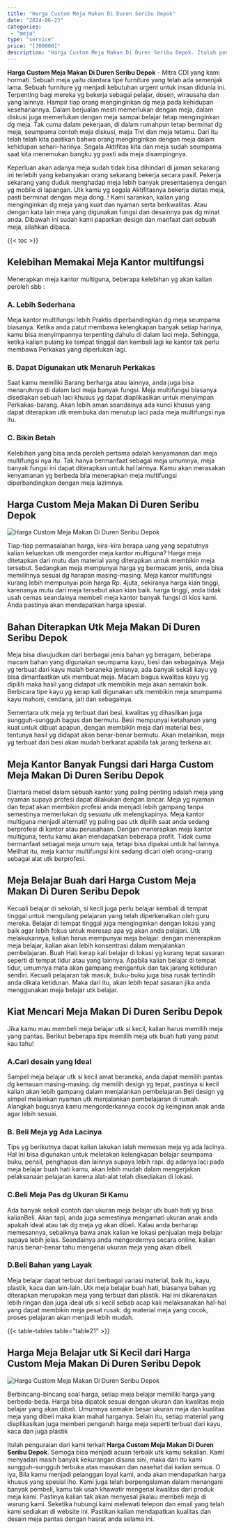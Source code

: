 ```yaml
---
title: "Harga Custom Meja Makan Di Duren Seribu Depok"
date: "2024-06-23"
categories:
 - "meja"
type: "service"
price: "[700000]"
description: "Harga Custom Meja Makan Di Duren Seribu Depok. Itulah penguraian dari kami terkait **Harga Custom Meja Makan Di Duren Seribu Depok**. Semoga bisa menjadi acu..."
---
```


**Harga Custom Meja Makan Di Duren Seribu Depok** - Mitra CDI yang kami hormati. Sebuah meja yaitu diantara tipe furniture yang telah ada semenjak lama. Sebuah furniture yg menjadi kebutuhan urgent untuk insan didunia ini. Terpenting bagi mereka yg bekerja sebagai pelajar, dosen, wirausaha dan yang lainnya. Hampir tiap orang menginginkan dg meja pada kehidupan kesehariannya. Dalam berjualan mesti memerlukan dengan meja, dalam diskusi juga memerlukan dengan meja sampai belajar tetap menginginkan dg meja. Tak cuma dalam pekerjaan, di dalam rumahpun tetap berminat dg meja, seumpama contoh meja diskusi, meja Tivi dan meja tetamu. Dari itu telah telah kita pastikan bahwa orang menginginkan dengan meja dalam kehidupan sehari-harinya. Segala Aktifitas kita dan meja sudah seumpama saat kita menemukan bangku yg pasti ada meja disampingnya.

Keperluan akan adanya meja sudah tidak bisa dihindari di jaman sekarang ini terlebih yang kebanyakan orang sekarang bekerja secara pasif. Pekerja sekarang yang duduk menghadap meja lebih banyak presentasenya dengan yg mobile di lapangan. Utk kamu yg segala Aktifitasnya bekerja diatas meja, pasti berminat dengan meja dong..! Kami sarankan, kalian yang menginginkan dg meja yang kuat dan nyaman serta berkwalitas. Atau dengan kata lain meja yang digunakan fungsi dan desainnya pas dg minat anda. Dibawah ini sudah kami paparkan design dan manfaat dari sebuah meja, silahkan dibaca.

{{< toc >}}

## Kelebihan Memakai Meja Kantor multifungsi

Menerapkan meja kantor multiguna, beberapa kelebihan yg akan kalian peroleh sbb :

### A. Lebih Sederhana

Meja kantor multifungsi lebih Praktis diperbandingkan dg meja seumpama biasanya. Ketika anda patut membawa kelengkapan banyak setiap harinya, kamu bisa menyimpannya terpenting dahulu di dalam laci meja. Sehingga, ketika kalian pulang ke tempat tinggal dan kembali lagi ke kantor tak perlu membawa Perkakas yang diperlukan lagi.

### B. Dapat Digunakan utk Menaruh Perkakas

Saat kamu memiliki Barang berharga atau lainnya, anda juga bisa menaruhnya di dalam laci meja banyak fungsi. Meja multifungsi biasanya disediakan sebuah laci khusus yg dapat diaplikasikan untuk menyimpan Perkakas-barang. Akan lebih aman seandainya ada kunci khusus yang dapat diterapkan utk membuka dan menutup laci pada meja multifungsi nya itu.

### C. Bikin Betah

Kelebihan yang bisa anda peroleh pertama adalah kenyamanan dari meja multifungsi nya itu. Tak hanya bermanfaat sebagai meja umumnya, meja banyak fungsi ini dapat diterapkan untuk hal lainnya. Kamu akan merasakan kenyamanan yg berbeda bila menerapkan meja multifungsi diperbandingkan dengan meja lazimnya.

## Harga Custom Meja Makan Di Duren Seribu Depok

![Harga Custom Meja Makan Di Duren Seribu Depok](/images/meja/meja-dewasa-012.jpg)

Tiap-tiap permasalahan harga, kira-kira berapa uang yang sepatutnya kalian keluarkan utk mengorder meja kantor multiguna? Harga meja ditetapkan dari mutu dan material yang diterapkan untuk membikin meja tersebut. Sedangkan meja mempunyai harga yg bermacam jenis, anda bisa memilihnya sesuai dg harapan masing-masing. Meja kantor multifungsi kurang lebih mempunyai poin harga Rp. 4juta, sekiranya harga kian tinggi, karenanya mutu dari meja tersebut akan kian baik. harga tinggi, anda tidak usah cemas seandainya membeli meja kantor banyak fungsi di kios kami. Anda pastinya akan mendapatkan harga spesial.

## Bahan Diterapkan Utk Meja Makan Di Duren Seribu Depok

Meja bisa diwujudkan dari berbagai jenis bahan yg beragam, beberapa macam bahan yang digunakan seumpama kayu, besi dan sebagainya. Meja yg terbuat dari kayu malah beraneka jenisnya, ada banyak sekali kayu yg bisa dimanfaatkan utk membuat meja. Macam bagus kwalitas kayu yg dipilih maka hasil yang didapat utk membikin meja akan semakin baik. Berbicara tipe kayu yg kerap kali digunakan utk membikin meja seumpama kayu mahoni, cendana, jati dan sebagainya.

Sementara utk meja yg terbuat dari besi, kwalitas yg dihasilkan juga sungguh-sungguh bagus dan bermutu. Besi mempunyai ketahanan yang kuat untuk dibuat apapun, dengan membikin meja dari material besi, tentunya hasil yg didapat akan benar-benar bermutu. Akan melainkan, meja yg terbuat dari besi akan mudah berkarat apabila tak jarang terkena air.

## Meja Kantor Banyak Fungsi dari Harga Custom Meja Makan Di Duren Seribu Depok

Diantara mebel dalam sebuah kantor yang paling penting adalah meja yang nyaman supaya profesi dapat dilakukan dengan lancar. Meja yg nyaman dan tepat akan membikin profesi anda menjadi lebih gampang tanpa semestinya memerlukan dg sesuatu utk melengkapinya. Meja kantor multiguna menjadi alternatif yg paling pas utk dipilih saat anda sedang berprofesi di kantor atau perusahaan. Dengan menerapkan meja kantor multiguna, tentu kamu akan mendapatkan beberapa profit. Tidak cuma bermanfaat sebagai meja umum saja, tetapi bisa dipakai untuk hal lainnya. Melihat itu, meja kantor multifungsi kini sedang dicari oleh orang-orang sebagai alat utk berprofesi.

## Meja Belajar Buah dari Harga Custom Meja Makan Di Duren Seribu Depok

Kecuali belajar di sekolah, si kecil juga perlu belajar kembali di tempat tinggal untuk mengulang pelajaran yang telah diperkenalkan oleh guru mereka. Belajar di tempat tinggal juga menginginkan dengan lokasi yang baik agar lebih fokus untuk meresap apa yg akan anda pelajari. Utk melakukannya, kalian harus mempunyai meja belajar. dengan menerapkan meja belajar, kalian akan lebih konsentrasi dalam menjalankan pembelajaran. Buah Hati kerap kali belajar di lokasi yg kurang tepat sasaran seperti di tempat tidur atau yang lainnya. Apabila kalian belajar di tempat tidur, umumnya mata akan gampang mengantuk dan tak jarang ketiduran sendiri. Kecuali pelajaran tak masuk, buku-buku juga bisa rusak tertindih anda dikala ketiduran. Maka dari itu, akan lebih tepat sasaran jika anda menggunakan meja belajar utk belajar.

## Kiat Mencari Meja Makan Di Duren Seribu Depok

Jika kamu mau membeli meja belajar utk si kecil, kalian harus memilih meja yang pantas. Berikut beberapa tips memilih meja utk buah hati yang patut kau tahu!

### A.Cari desain yang Ideal

Sampel meja belajar utk si kecil amat beraneka, anda dapat memilih pantas dg kemauan masing-masing. dg memilih design yg tepat, pastinya si kecil kalian akan lebih gampang dalam menjalankan pembelajaran.Beli design yg simpel melainkan nyaman utk menjalankan pembelajaran di rumah. Alangkah bagusnya kamu mengorderkannya cocok dg keinginan anak anda agar lebih sesuai.

### B. Beli Meja yg Ada Lacinya

Tips yg berikutnya dapat kalian lakukan ialah memesan meja yg ada lacinya. Hal ini bisa digunakan untuk meletakan kelengkapan belajar seumpama buku, pensil, penghapus dan lainnya supaya lebih rapi. dg adanya laci pada meja belajar buah hati kamu, akan lebih mudah dalam mengerjakan pelaksanaan pelajaran karena alat-alat telah disediakan di lokasi.

### C.Beli Meja Pas dg Ukuran Si Kamu

Ada banyak sekali contoh dan ukuran meja belajar utk buah hati yg bisa kalianBeli. Akan tapi, anda juga semestinya mengamati ukuran anak anda apakah ideal atau tak dg meja yg akan dibeli. Kalau anda berharap memesannya, sebaiknya bawa anak kalian ke lokasi penjualan meja belajar supaya lebih jelas. Seandainya anda mengordernya secara online, kalian harus benar-benar tahu mengenai ukuran meja yang akan dibeli.

### D.Beli Bahan yang Layak

Meja belajar dapat terbuat dari berbagai variasi material, baik itu, kayu, plastik, kaca dan lain-lain. Utk meja belajar buah hati, biasanya bahan yg diterapkan merupakan meja yang terbuat dari plastik. Hal ini dikarenakan lebih ringan dan juga ideal utk si kecil sebab acap kali melaksanakan hal-hal yang dapat membikin meja pesat rusak. dg material meja yang cocok, proses pelajaran akan menjadi lebih mudah.

{{< table-tables table="table21" >}}

## Harga Meja Belajar utk Si Kecil dari Harga Custom Meja Makan Di Duren Seribu Depok

![Harga Custom Meja Makan Di Duren Seribu Depok](/images/meja/meja-anak-001.jpg)

Berbincang-bincang soal harga, setiap meja belajar memiliki harga yang berbeda-beda. Harga bisa dipatok sesuai dengan ukuran dan kwalitas meja belajar yang akan dibeli. Umumnya semakin besar ukuran meja dan kualitas meja yang dibeli maka kian mahal harganya. Selain itu, setiap material yang diaplikasikan juga memberi pengaruh harga meja seperti terbuat dari kayu, kaca dan juga plastik

Itulah penguraian dari kami terkait **Harga Custom Meja Makan Di Duren Seribu Depok**. Semoga bisa menjadi acuan terbaik utk kamu sekalian. Kami menyadari masih banyak kekurangan disana sini, maka dari itu kami sungguh-sungguh terbuka atas masukan dan nasehat dai kalian semua. O iya, Bila kamu menjadi pelanggan loyal kami, anda akan mendapatkan harga khusus yang spesial lho. Kami juga telah berpengalaman dalam menangani banyak pembeli, kamu tak usah khawatir mengenai kwalitas dari produk meja kami. Pastinya kalian tak akan menyesal jikalau membeli meja di warung kami. Seketika hubungi kami melewati telepon dan email yang telah kami sediakan di website ini. Pastikan kalian mendapatkan kualitas dan desain meja pantas dengan hasrat anda selama ini.
